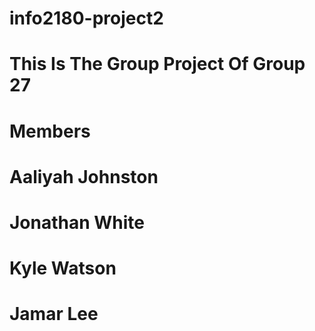 # info2180-project2
# This Is The Group Project Of Group 27
# Members
# Aaliyah Johnston
# Jonathan White
# Kyle Watson
# Jamar Lee
